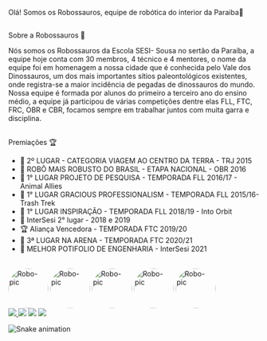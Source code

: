Olá! Somos os Robossauros, equipe de robótica do interior da Paraiba🤖
##
Sobre a Robossauros 🌵

Nós somos os Robossauros da Escola SESI- Sousa no sertão da Paraíba, a equipe hoje conta com 30 membros, 4 técnico e 4 mentores, o nome da equipe foi em homenagem a nossa cidade que é conhecida pelo Vale dos Dinossauros, um dos mais importantes sítios paleontológicos existentes, onde registra-se a maior incidência de pegadas de dinossauros do mundo. Nossa equipe é formada por alunos do primeiro a terceiro ano do ensino médio, a equipe já participou de várias competições dentre elas FLL, FTC, FRC, OBR e CBR, focamos sempre em trabalhar juntos com muita garra e disciplina.
##
Premiações 🏆
- 🥈 2º LUGAR - CATEGORIA VIAGEM AO CENTRO DA TERRA - TRJ 2015 
- 👾 ROBÔ MAIS ROBUSTO DO BRASIL - ETAPA NACIONAL - OBR 2016
- 🥇 1° LUGAR PROJETO DE PESQUISA - TEMPORADA FLL 2016/17 - Animal Allies
- 🥇 1° LUGAR GRACIOUS PROFESSIONALISM - TEMPORADA FLL 2015/16- Trash Trek
- 🥇 1° LUGAR INSPIRAÇÃO - TEMPORADA FLL  2018/19 - Into Orbit
- 🥈 InterSesi 2° lugar - 2018 e 2019
- 🏆 Aliança Vencedora - TEMPORADA FTC 2019/20
- 🥉 3ª LUGAR NA ARENA - TEMPORADA FTC 2020/21 
- 🥇 MELHOR POTIFOLIO DE ENGENHARIA - InterSesi 2021

<div style="display: inline_block"><br>
  <img align="center" alt="Robo-pic" height="80" style="border-radius:50px;"src="https://i.pinimg.com/originals/95/30/9b/95309ba6266c071fa7bd9aa1b0880ca9.png">
  <img align="center" alt="Robo-pic" height="80" style="border-radius:50px;"src="https://cdn.discordapp.com/attachments/904434710288154685/912471631845281833/1-FTC-300x300-removebg-preview.png">
  <img align="center" alt="Robo-pic" height="80" style="border-radius:50px;"src="https://i.pinimg.com/originals/95/30/9b/95309ba6266c071fa7bd9aa1b0880ca9.png">
  <img align="center" alt="Robo-pic" height="80" style="border-radius:50px;"src="https://cdn.discordapp.com/attachments/904434710288154685/912473419986116658/unnamed.png">
   <img align="center" alt="Robo-pic" height="80" style="border-radius:50px;"src="https://www.cbrobotica.org/wp-content/uploads/2019/07/cbrRobot.png">
  
<div> 





<div>
  <a href="https://github.com/robossauros">
  <img  src="https://img.shields.io/badge/github-%23100000.svg?&style=for-the-badge&logo=github&logoColor=white&link=mailto:https://github.com/robossauros">
  <a href="https://www.instagram.com/robossaurosftc/" target="_blank"><img src="https://img.shields.io/badge/-Instagram-%23E4405F?style=for-the-badge&logo=instagram&logoColor=white" target="_blank"></a> 
  <a href="https://www.youtube.com/c/RobossaurosFTC/featured" target="_blank"><img src="https://img.shields.io/badge/YouTube-FF0000?style=for-the-badge&logo=youtube&logoColor=white" target="_blank"></a>
  <a href = "mailto:robotissauros@gmail.com"><img src="https://img.shields.io/badge/-Gmail-%23333?style=for-the-badge&logo=gmail&logoColor=white" target="_blank"></a>
    
  ![Snake animation](https://github.com/robossauros/robossauros/blob/output/github-contribution-grid-snake.svg)
<div>
  
